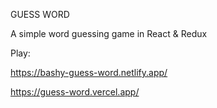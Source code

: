 GUESS WORD

A simple word guessing game in React & Redux

Play:

https://bashy-guess-word.netlify.app/

https://guess-word.vercel.app/
